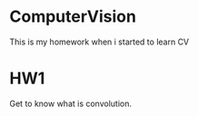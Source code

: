 # ComputerVision
This is my homework when i started to learn CV
# HW1
Get to know what is convolution.
